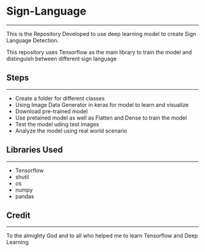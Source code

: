 # Sign-Language
***
This is the Repository Developed to use deep learning model to create Sign Language Detection.

This repository uses Tensorflow as the main library to train the model and distinguish between different sign language

## Steps 
***
* Create a folder for different classes
* Using Image Data Generator in keras for model to learn and visualize 
* Download pre-trained model 
* Use pretained model as well as Flatten and Dense to train the model
* Test the model uding test images 
* Analyze the model using real world scenario

## Libraries Used
***
* Tensorflow
* shutil
* os
* numpy
* pandas

## Credit
***
To the almighty God and to all who helped me to learn Tensorflow and Deep Learning 
